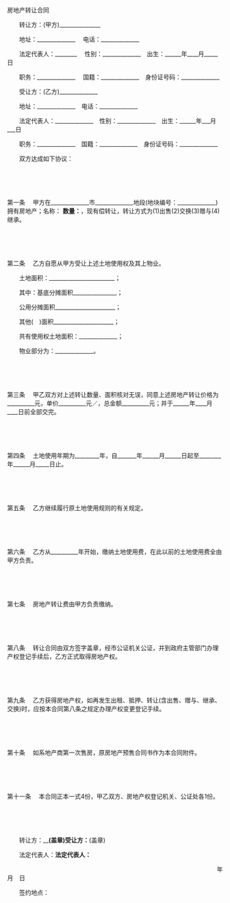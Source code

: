 



房地产转让合同



 

　　转让方：(甲方)_______________

　　地址：______________　 电话：______________

　　法定代表人：________　 性别：______________　出生：______年____月_____日

　　职务：______________　 国籍：______________　身份证号码：______________

　　受让方：(乙方)______________

　　地址：______________　电话：______________

　　法定代表人：______________　性别：______________　出生：______年___月___日

　　职务：______________　国籍：______________　身份证号码：______________

　　双方达成如下协议：

　　

　　

第一条
　甲方在______________市______________地段(地块编号：______________)拥有房地产；名称： ______________数量：______________，现有偿转让，转让方式为(1)出售(2)交换(3)赠与(4)继承。

　　

　　

第二条
　乙方自愿从甲方受让上述土地使用权及其上物业。

　　土地面积：________________________；

　　其中：基底分摊面积________________；

　　公用分摊面积______________________；

　　其他(　)面积______________________；

　　共有使用权土地面积：______________；

　　物业部分为：______________。

　　

　　

第三条
　甲乙双方对上述转让数量、面积核对无误，同意上述房地产转让价格为__________元，单价__________元／，总金额__________元；并于______年____月____日前全部交完。

　　

　　

第四条
　土地使用年期为_________年，自_______年______月______日起至________年______月_____日止。

　　

　　

第五条
　乙方继续履行原土地使用规则的有关规定。

　　

　　

第六条
　乙方从__________年开始，缴纳土地使用费，在此以前的土地使用费全由甲方负责。

　　

　　

第七条
　房地产转让费由甲方负责缴纳。

　　

　　

第八条
　转让合同由双方签字盖章，经市公证机关公证，并到政府主管部门办理产权登记手续后，乙方正式取得房地产权。

　　

　　

第九条
　乙方获得房地产权，如再发生出租、抵押、转让(含出售、赠与、继承、交换)时，应按本合同第八条之规定办理产权变更登记手续。

　　

　　

第十条
　如系地产商第一次售房，原房地产预售合同书作为本合同附件。

　　

　　

第十一条
　本合同正本一式4份，甲乙双方、房地产权登记机关、公证处各1份。

　　

　　

　　转让方：____________(盖章)受让方：__________(盖章)

　　法定代表人：__________法定代表人：__________　　　　　　　　　　　　　　　　　　　　　　　　　　　　 

　　　　　　　　　　　　　　　　　　　　　　　　　　　　　　　　　　　年　 月　日　　

　　签约地点：